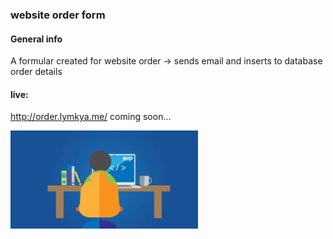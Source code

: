 ### website order form

#### General info
A formular created for website order -> sends email and inserts to database order details 

#### live: 
http://order.lymkya.me/
coming soon...

![php](https://github.com/IgaSyl/order_website/blob/master/sources/img/php.jpg)

